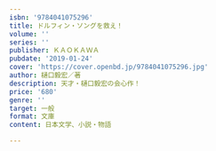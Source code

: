 ```yaml
---
isbn: '9784041075296'
title: ドルフィン・ソングを救え！
volume: ''
series: ''
publisher: ＫＡＯＫＡＷＡ
pubdate: '2019-01-24'
cover: 'https://cover.openbd.jp/9784041075296.jpg'
author: 樋口毅宏／著
description: 天才・樋口毅宏の会心作！
price: '680'
genre: ''
target: 一般
format: 文庫
content: 日本文学、小説・物語

---
```

